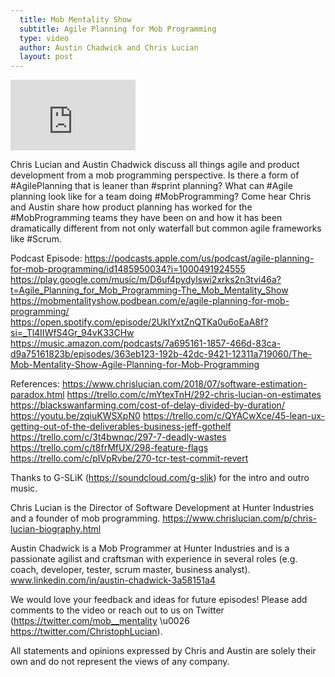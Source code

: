 ```yaml
---
  title: Mob Mentality Show
  subtitle: Agile Planning for Mob Programming
  type: video
  author: Austin Chadwick and Chris Lucian
  layout: post
---
```


<iframe width="200" height="113" src="https://www.youtube.com/embed/iYreavnXE-o?feature=oembed" frameborder="0" allow="accelerometer; autoplay; clipboard-write; encrypted-media; gyroscope; picture-in-picture; web-share" allowfullscreen title="Agile Planning for Mob Programming"></iframe>

Chris Lucian and Austin Chadwick discuss all things agile and product development from a mob programming perspective. Is there a form of #AgilePlanning that is leaner than #sprint planning? What can #Agile planning look like for a team doing #MobProgramming? Come hear Chris and Austin share how product planning has worked for the #MobProgramming teams they have been on and how it has been dramatically different from not only waterfall but common agile frameworks like #Scrum.

Podcast Episode: 
https://podcasts.apple.com/us/podcast/agile-planning-for-mob-programming/id1485950034?i=1000491924555
https://play.google.com/music/m/D6uf4pydylswi2xrks2n3tvi46a?t=Agile_Planning_for_Mob_Programming-The_Mob_Mentality_Show
https://mobmentalityshow.podbean.com/e/agile-planning-for-mob-programming/
https://open.spotify.com/episode/2UkIYxtZnQTKa0u6oEaA8f?si=_Tl4IIWfS4Gr_94vK33CHw
https://music.amazon.com/podcasts/7a695161-1857-466d-83ca-d9a75161823b/episodes/363eb123-192b-42dc-9421-12311a719060/The-Mob-Mentality-Show-Agile-Planning-for-Mob-Programming

References:
https://www.chrislucian.com/2018/07/software-estimation-paradox.html
https://trello.com/c/mYtexTnH/292-chris-lucian-on-estimates
https://blackswanfarming.com/cost-of-delay-divided-by-duration/
https://youtu.be/zqiuKWSXpN0
https://trello.com/c/QYACwXce/45-lean-ux-getting-out-of-the-deliverables-business-jeff-gothelf
https://trello.com/c/3t4bwnqc/297-7-deadly-wastes
https://trello.com/c/t8frMfUX/298-feature-flags
https://trello.com/c/pIVpRvbe/270-tcr-test-commit-revert

Thanks to G-SLiK (https://soundcloud.com/g-slik) for the intro and outro music.
 
Chris Lucian is the Director of Software Development at Hunter Industries and a founder of mob programming. https://www.chrislucian.com/p/chris-lucian-biography.html 

Austin Chadwick is a Mob Programmer at Hunter Industries and is a passionate agilist and craftsman with experience in several roles (e.g. coach, developer, tester, scrum master, business analyst). www.linkedin.com/in/austin-chadwick-3a58151a4 
 
We would love your feedback and ideas for future episodes! Please add comments to the video or reach out to us on Twitter (https://twitter.com/mob__mentality \u0026 https://twitter.com/ChristophLucian).
 
All statements and opinions expressed by Chris and Austin are solely their own and do not represent the views of any company.

